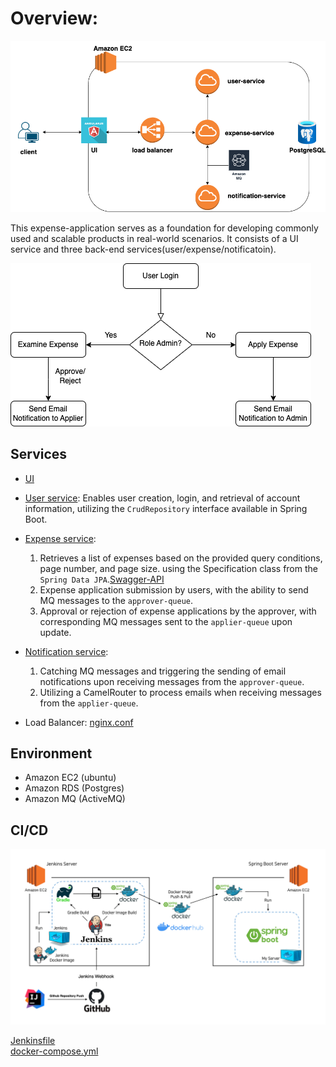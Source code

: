 # Overview:
![project image](images/project.png)

This expense-application serves as a foundation for developing commonly used and scalable products in real-world scenarios. It consists of a UI service and three back-end services(user/expense/notificatoin).

![diagram image](images/diagram.png)

## Services

- [UI](https://github.com/twinva1/application-web)

- [User service](https://github.com/JoanneChangInnova/expense-application/tree/master/user-service): Enables user creation, login, and retrieval of account information, utilizing the `CrudRepository` interface available in Spring Boot.

- [Expense service](https://github.com/JoanneChangInnova/expense-application/tree/master/expense-service):    
   1. Retrieves a list of expenses based on the provided query conditions, page number, and page size. using the Specification class from the `Spring Data JPA`.[Swagger-API](http://ec2-13-215-209-48.ap-southeast-1.compute.amazonaws.com/expense/swagger-ui/#/Expense)
   2. Expense application submission by users, with the ability to send MQ messages to the `approver-queue`.
   3. Approval or rejection of expense applications by the approver, with corresponding MQ messages sent to the `applier-queue` upon update.
   
- [Notification service](https://github.com/JoanneChangInnova/expense-application/tree/master/notification-service): 
  1. Catching MQ messages and triggering the sending of email notifications upon receiving messages from the `approver-queue`.
  2. Utilizing a CamelRouter to process emails when receiving messages from the `applier-queue`.
  
- Load Balancer:
  [nginx.conf](https://github.com/twinva1/application-web/blob/master/nginx.conf)

## Environment

- Amazon EC2 (ubuntu)
- Amazon RDS (Postgres)
- Amazon MQ (ActiveMQ)


## CI/CD
![CI/CD image](images/CI_CD.png "A CI/CD image")

[Jenkinsfile](Jenkinsfile)                      
[docker-compose.yml](docker-compose.yml)

